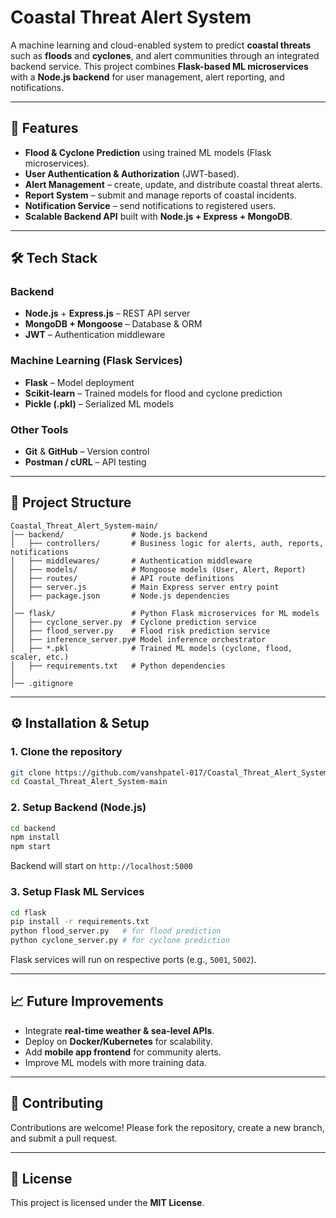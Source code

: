 # Coastal Threat Alert System

A machine learning and cloud-enabled system to predict **coastal threats** such as **floods** and **cyclones**, and alert communities through an integrated backend service. This project combines **Flask-based ML microservices** with a **Node.js backend** for user management, alert reporting, and notifications.

---

## 🚀 Features

* **Flood & Cyclone Prediction** using trained ML models (Flask microservices).
* **User Authentication & Authorization** (JWT-based).
* **Alert Management** – create, update, and distribute coastal threat alerts.
* **Report System** – submit and manage reports of coastal incidents.
* **Notification Service** – send notifications to registered users.
* **Scalable Backend API** built with **Node.js + Express + MongoDB**.

---

## 🛠 Tech Stack

### Backend

* **Node.js** + **Express.js** – REST API server
* **MongoDB + Mongoose** – Database & ORM
* **JWT** – Authentication middleware

### Machine Learning (Flask Services)

* **Flask** – Model deployment
* **Scikit-learn** – Trained models for flood and cyclone prediction
* **Pickle (.pkl)** – Serialized ML models

### Other Tools

* **Git** & **GitHub** – Version control
* **Postman / cURL** – API testing

---

## 📂 Project Structure

```
Coastal_Threat_Alert_System-main/
│── backend/               # Node.js backend
│   ├── controllers/       # Business logic for alerts, auth, reports, notifications
│   ├── middlewares/       # Authentication middleware
│   ├── models/            # Mongoose models (User, Alert, Report)
│   ├── routes/            # API route definitions
│   ├── server.js          # Main Express server entry point
│   ├── package.json       # Node.js dependencies
│
│── flask/                 # Python Flask microservices for ML models
│   ├── cyclone_server.py  # Cyclone prediction service
│   ├── flood_server.py    # Flood risk prediction service
│   ├── inference_server.py# Model inference orchestrator
│   ├── *.pkl              # Trained ML models (cyclone, flood, scaler, etc.)
│   ├── requirements.txt   # Python dependencies
│
│── .gitignore
```

---

## ⚙️ Installation & Setup

### 1. Clone the repository

```bash
git clone https://github.com/vanshpatel-017/Coastal_Threat_Alert_System.git
cd Coastal_Threat_Alert_System-main
```

### 2. Setup Backend (Node.js)

```bash
cd backend
npm install
npm start
```

Backend will start on `http://localhost:5000`

### 3. Setup Flask ML Services

```bash
cd flask
pip install -r requirements.txt
python flood_server.py   # for flood prediction
python cyclone_server.py # for cyclone prediction
```

Flask services will run on respective ports (e.g., `5001`, `5002`).

---

## 📈 Future Improvements

* Integrate **real-time weather & sea-level APIs**.
* Deploy on **Docker/Kubernetes** for scalability.
* Add **mobile app frontend** for community alerts.
* Improve ML models with more training data.

---

## 🤝 Contributing

Contributions are welcome! Please fork the repository, create a new branch, and submit a pull request.

---

## 📜 License

This project is licensed under the **MIT License**.
